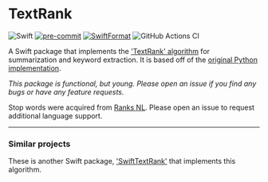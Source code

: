 # TextRank

![Swift](https://img.shields.io/badge/Swift-Package-FA7343.svg?style=flat&logo=swift)
[![pre-commit](https://img.shields.io/badge/pre--commit-enabled-brightgreen?logo=pre-commit&logoColor=white)](https://github.com/pre-commit/pre-commit)
[![SwiftFormat](https://img.shields.io/badge/SwfitFormat-enabled-A166E6)](https://github.com/nicklockwood/SwiftFormat)
![GitHub Actions CI](https://github.com/jhrcook/TextRank/workflows/GitHub%20Actions%20CI/badge.svg)

A Swift package that implements the ['TextRank' algorithm](https://web.eecs.umich.edu/~mihalcea/papers/mihalcea.emnlp04.pdf) for summarization and keyword extraction.
It is based off of the [original Python implementation](https://github.com/summanlp/textrank).

*This package is functional, but young. Please open an issue if you find any bugs or have any feature requests.*

Stop words were acquired from [Ranks NL](https://www.ranks.nl/stopwords).
Please open an issue to request additional language support.

---

### Similar projects

These is another Swift package, ['SwiftTextRank'](https://github.com/goncharik/SwiftTextRank) that implements this algorithm.
